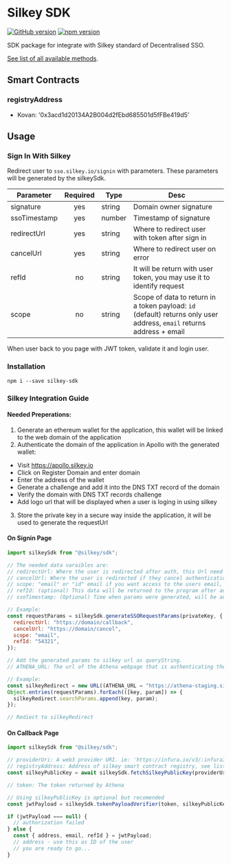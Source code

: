 # Silkey SDK

[![GitHub version](https://badge.fury.io/gh/Silkey-Team%2Fsilkey-sdk.svg)](https://badge.fury.io/gh/Silkey-Team%2Fsilkey-sdk)
[![npm version](https://badge.fury.io/js/silkey-sdk.svg)](//npmjs.com/package/silkey-sdk)

SDK package for integrate with Silkey standard of Decentralised SSO.

[See list of all available methods](./DOCS.md).

## Smart Contracts

### registryAddress

- Kovan: '0x3acd1d20134A2B004d2fEbd685501d5fFBe419d5'

## Usage

### Sign In With Silkey

Redirect user to `sso.silkey.io/signin` with parameters. These parameters will be generated by the silkeySdk.

| Parameter    | Required | Type   | Desc                                                                                                                  |
| ------------ | :------: | ------ | --------------------------------------------------------------------------------------------------------------------- |
| signature    |   yes    | string | Domain owner signature                                                                                                |
| ssoTimestamp |   yes    | number | Timestamp of signature                                                                                                |
| redirectUrl  |   yes    | string | Where to redirect user with token after sign in                                                                       |
| cancelUrl    |   yes    | string | Where to redirect user on error                                                                                       |
| refId        |    no    | string | It will be return with user token, you may use it to identify request                                                 |
| scope        |    no    | string | Scope of data to return in a token payload: `id` (default) returns only user address, `email` returns address + email |

When user back to you page with JWT token, validate it and login user.

### Installation

```
npm i --save silkey-sdk
```

### Silkey Integration Guide

#### Needed Preperations:

1.  Generate an ethereum wallet for the application, this wallet will be linked to the web domain of the application
2.  Authenticate the domain of the application in Apollo with the generated wallet:

- Visit https://apollo.silkey.io
- Click on Register Domain and enter domain
- Enter the address of the wallet
- Generate a challenge and add it into the DNS TXT record of the domain
- Verify the domain with DNS TXT records challenge
- Add logo url that will be displayed when a user is loging in using silkey

3.  Store the private key in a secure way inside the application, it will be used to generate the requestUrl

#### On Signin Page

```javascript
import silkeySdk from "@silkey/sdk";

// The needed data varaibles are:
// redirectUrl: Where the user is redirected after auth, this Url need to handle GET and POST requests as that is how the token is returned from Athena
// cancelUrl: Where the user is redirected if they cancel authentication
// scope: "email" or "id" email if you want access to the users email, otherwise id
// refId: (optional) This data will be returned to the program after authentication, and can be used to track previous actions before signup
// ssoTimestamp: (Optional) Time when params were generated, will be automatically generated if not present

// Example:
const requestParams = silkeySdk.generateSSORequestParams(privateKey, {
  redirectUrl: "https://domain/callback",
  cancelUrl: "https://domain/cancel",
  scope: "email",
  refId: "54321",
});

// Add the generated params to silkey url as queryString.
// ATHENA_URL: The url of the Athena webpage that is authenticating the user

// Example:
const silkeyRedirect = new URL((ATHENA_URL = "https://athena-staging.silkey.io"));
Object.entries(requestParams).forEach(([key, param]) => {
  silkeyRedirect.searchParams.append(key, param);
});

// Rediect to silkeyRedirect
```

#### On Callback Page

```javascript
import silkeySdk from "@silkey/sdk";

// providerUri: A web3 provider URI. ie: 'https://infura.io/v3/:infuraId' register at infura.io to get infuraId
// registryAddress: Address of silkey smart contract registry, see list of addresses in the registryAddress section of README.md
const silkeyPublicKey = await silkeySdk.fetchSilkeyPublicKey(providerUri, registryAddress);

// token: The token returned by Athena

// Using silkeyPublicKey is optional but recomended
const jwtPayload = silkeySdk.tokenPayloadVerifier(token, silkeyPublicKey);

if (jwtPayload === null) {
  // authorization failed
} else {
  const { address, email, refId } = jwtPayload;
  // address - use this as ID of the user
  // you are ready to go...
}
```
